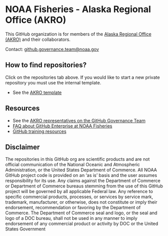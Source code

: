 # NOAA Fisheries - Alaska Regional Office (AKRO)

This GitHub organization is for members of the [Alaska Regional Office (AKRO)]([https://www.fisheries.noaa.gov/about/office-science-and-technology](https://www.fisheries.noaa.gov/about/alaska-regional-office)) and their collaborators. 

Contact: github.governance.team@noaa.gov

## How to find repositories? 

Click on the repositories tab above. If you would like to start a new private repository you must use the internal template. 
- See the [AKRO template](https://github.com/noaa-akro/AKRO-template)


## Resources
  - See the [AKRO representatives on the GitHub Governance Team](https://sites.google.com/noaa.gov/nmfs-st-github-governance-team/contact#h.30qpfj9baepw)
  - [FAQ about GitHub Enterprise at NOAA Fisheries](https://sites.google.com/noaa.gov/nmfs-st-github-governance-team/faq)
  - [GitHub training resources](https://sites.google.com/noaa.gov/nmfs-st-github-governance-team/github-users#h.316z1s7eyoa3)

## Disclaimer

The repositories in this GitHub org are scientific products and are not official communication of the National Oceanic and Atmospheric Administration, or the United States Department of Commerce. All NOAA GitHub project code is provided on an ‘as is’ basis and the user assumes responsibility for its use. Any claims against the Department of Commerce or Department of Commerce bureaus stemming from the use of this GitHub project will be governed by all applicable Federal law. Any reference to specific commercial products, processes, or services by service mark, trademark, manufacturer, or otherwise, does not constitute or imply their endorsement, recommendation or favoring by the Department of Commerce. The Department of Commerce seal and logo, or the seal and logo of a DOC bureau, shall not be used in any manner to imply endorsement of any commercial product or activity by DOC or the United States Government
